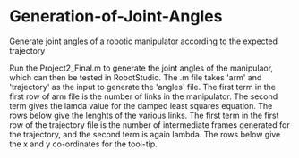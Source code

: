 # Generation-of-Joint-Angles
Generate joint angles of a robotic manipulator according to the expected trajectory

Run the Project2_Final.m to generate the joint angles of the manipulaor, which can then be tested in RobotStudio. The .m file
takes 'arm' and 'trajectory' as the input to generate the 'angles' file. The first term in the first row of arm file is the 
number of links in the manipulator. The second term gives the lamda value for the damped least squares equation. 
The rows below give the lenghts of the various links. The first term in the first row of the trajectory file is the number of
intermediate frames generated for the trajectory, and the second term is again lambda. The rows below give the x and y 
co-ordinates for the tool-tip.
